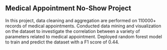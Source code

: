## Medical Appointment No-Show Project
In this project, data cleaning and aggregation are performed on 110000+ records of medical appointments.
Conducted data mining and visualization on the dataset to investigate the correlation between a variety of parameters related to medical appointment.
Deployed random forest model to train and predict the dataset with a F1 score of 0.44.
